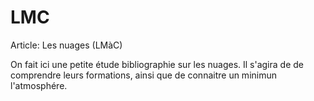 # LMC
Article: Les nuages (LMàC)

On fait ici une petite étude bibliographie sur les nuages. Il s'agira de de comprendre leurs formations,
ainsi que de connaitre un minimun l'atmosphére.
